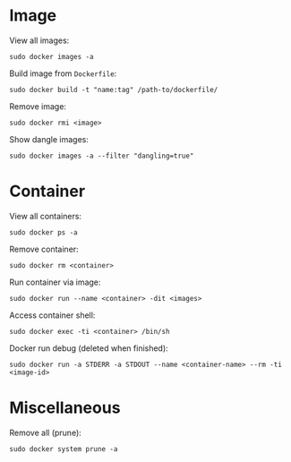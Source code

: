# Image
View all images:
```
sudo docker images -a
```

Build image from `Dockerfile`:
```
sudo docker build -t "name:tag" /path-to/dockerfile/
```

Remove image:
```
sudo docker rmi <image>
```

Show dangle images:
```
sudo docker images -a --filter "dangling=true"
```

# Container

View all containers:
```
sudo docker ps -a
```

Remove container:
```
sudo docker rm <container>
```

Run container via image:
```
sudo docker run --name <container> -dit <images>
```

Access container shell:
```
sudo docker exec -ti <container> /bin/sh
```

Docker run debug (deleted when finished):
```
sudo docker run -a STDERR -a STDOUT --name <container-name> --rm -ti <image-id>
```

# Miscellaneous

Remove all (prune):
```
sudo docker system prune -a
```
